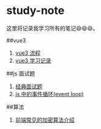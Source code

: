 # study-note

这里将记录我学习所有的笔记:smile::smile::smile:。

##vue3

1. [vue3 流程](./vue3源码/vue3流程.md)
2. [vue3 学习记录](./vue3源码/vue3学习记录.md)

##js 面试题

1. [经典面试题](./js面试题/经典面试题.md)
2. [js 中的事件循环(event loop)](./js面试题/eventLoop.md)

##算法

1. [前端常见的加密算法介绍](./算法/前端常见的加密算法介绍.md)
